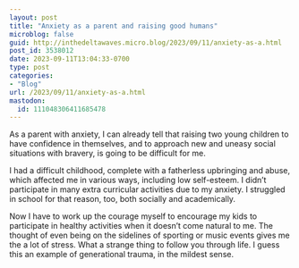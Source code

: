 ```yaml
---
layout: post
title: "Anxiety as a parent and raising good humans"
microblog: false
guid: http://inthedeltawaves.micro.blog/2023/09/11/anxiety-as-a.html
post_id: 3538012
date: 2023-09-11T13:04:33-0700
type: post
categories:
- "Blog"
url: /2023/09/11/anxiety-as-a.html
mastodon:
  id: 111048306411685478
---
```

As a parent with anxiety, I can already tell that raising two young children to have confidence in themselves, and to approach new and uneasy social situations with bravery, is going to be difficult for me. 

I had a difficult childhood, complete with a fatherless upbringing and abuse, which affected me in various ways, including low self-esteem. I didn’t participate in many extra curricular activities due to my anxiety. I struggled in school for that reason, too, both socially and academically. 

Now I have to work up the courage myself to encourage my kids to participate in healthy activities when it doesn’t come natural to me. The thought of even being on the sidelines of sporting or music events gives me the a lot of stress. What a strange thing to follow you through life. I guess this an example of generational trauma, in the mildest sense.   
